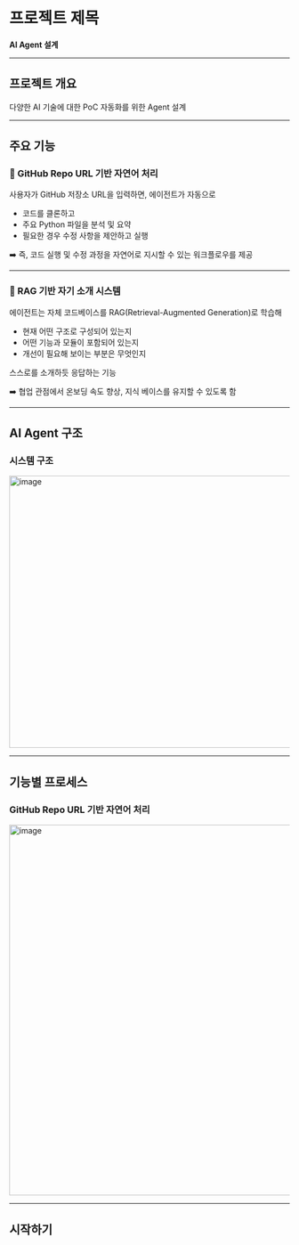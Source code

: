 # 프로젝트 제목  
**AI Agent 설계**

---

## 프로젝트 개요  
다양한 AI 기술에 대한 PoC 자동화를 위한 Agent 설계

---

## 주요 기능  

### 🔹 GitHub Repo URL 기반 자연어 처리  
사용자가 GitHub 저장소 URL을 입력하면, 에이전트가 자동으로  

- 코드를 클론하고  
- 주요 Python 파일을 분석 및 요약  
- 필요한 경우 수정 사항을 제안하고 실행  

➡️ 즉, 코드 실행 및 수정 과정을 자연어로 지시할 수 있는 워크플로우를 제공  

---

### 🔹 RAG 기반 자기 소개 시스템  
에이전트는 자체 코드베이스를 RAG(Retrieval-Augmented Generation)로 학습해  

- 현재 어떤 구조로 구성되어 있는지  
- 어떤 기능과 모듈이 포함되어 있는지  
- 개선이 필요해 보이는 부분은 무엇인지  

스스로를 소개하듯 응답하는 기능  

➡️ 협업 관점에서 온보딩 속도 향상, 지식 베이스를 유지할 수 있도록 함  

---

## AI Agent 구조  

### 시스템 구조
<img width="998" height="489" alt="image" src="https://github.com/user-attachments/assets/2228897b-047d-4cbd-ac10-276238cfc02f" />

---

## 기능별 프로세스  

### GitHub Repo URL 기반 자연어 처리  
<img width="1252" height="666" alt="image" src="https://github.com/user-attachments/assets/af489aa8-984f-48b3-9fe7-4e36f0ed15d5" />

---

## 시작하기
